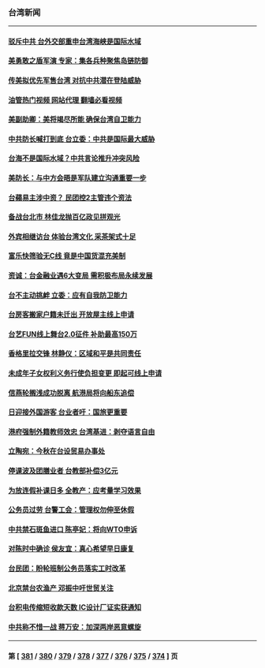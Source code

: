 ### 台湾新闻
---
#### [驳斥中共 台外交部重申台湾海峡是国际水域](../../pages/ncid1349361/n13759192.md?06141645) 
#### [美勇敢之盾军演 专家：集各兵种聚焦岛链防御](../../pages/ncid1349361/n13759109.md?06141645) 
#### [传美拟优先军售台湾 对抗中共潜在登陆威胁](../../pages/ncid1349361/n13758962.md?06141645) 
#### [油管热门视频 网站代理 翻墙必看视频](http://209.222.30.114:81/youtube.html?06141645)
#### [美副助卿：美将竭尽所能 确保台湾自卫能力](../../pages/ncid1349361/n13758756.md?06141645) 
#### [中共防长喊打到底 台立委：中共是国际最大威胁](../../pages/ncid1349361/n13758711.md?06141645) 
#### [台海不是国际水域？中共言论推升冲突风险](../../pages/ncid1349361/n13758829.md?06141645) 
#### [美防长：与中方会晤是军队建立沟通重要一步](../../pages/ncid1349361/n13758740.md?06141645) 
#### [台蘋易主涉中资？ 民团控2主管违个资法](../../pages/ncid1349361/n13758784.md?06141645) 
#### [备战台北市 林佳龙抛百亿政见拼观光](../../pages/ncid1349361/n13758782.md?06141645) 
#### [外宾相继访台 体验台湾文化 采茶架式十足](../../pages/ncid1349361/n13758781.md?06141645) 
#### [富乐快筛验无C线 竟是中国货混充美制](../../pages/ncid1349361/n13758760.md?06141645) 
#### [资诚：台金融业遇6大变局 需积极布局永续发展](../../pages/ncid1349361/n13758788.md?06141645) 
#### [台不主动挑衅 立委：应有自我防卫能力](../../pages/ncid1349361/n13758786.md?06141645) 
#### [台房客搬家户籍未迁出 开放屋主线上申请](../../pages/ncid1349361/n13758791.md?06141645) 
#### [台艺FUN线上舞台2.0征件 补助最高150万](../../pages/ncid1349361/n13758774.md?06141645) 
#### [香格里拉交锋 林静仪：区域和平是共同责任](../../pages/ncid1349361/n13758710.md?06141645) 
#### [未成年子女权利义务行使负担变更 即起可线上申请](../../pages/ncid1349361/n13758776.md?06141645) 
#### [信燕轮搁浅成功脱离 航港局将向船东追偿](../../pages/ncid1349361/n13758778.md?06141645) 
#### [日迎接外国游客 台业者吁：国旅更重要](../../pages/ncid1349361/n13758768.md?06141645) 
#### [港府强制外籍教师效忠 台湾基进：剥夺语言自由](../../pages/ncid1349361/n13758777.md?06141645) 
#### [立陶宛：今秋在台设贸易办事处](../../pages/ncid1349361/n13758745.md?06141645) 
#### [停课波及团膳业者 台教部补偿3亿元](../../pages/ncid1349361/n13758767.md?06141645) 
#### [为放连假补课日多 全教产：应考量学习效果](../../pages/ncid1349361/n13758766.md?06141645) 
#### [公务员过劳 台警工会：管理权勿伸至休假](../../pages/ncid1349361/n13758738.md?06141645) 
#### [中共禁石斑鱼进口 陈亭妃：将向WTO申诉](../../pages/ncid1349361/n13758753.md?06141645) 
#### [对陈时中确诊 侯友宜：真心希望早日康复](../../pages/ncid1349361/n13758666.md?06141645) 
#### [台民团：盼轮班制公务员落实工时改革](../../pages/ncid1349361/n13758665.md?06141645) 
#### [北京禁台农渔产 邓振中吁世贸关注](../../pages/ncid1349361/n13758749.md?06141645) 
#### [台积电传缩短收款天数 IC设计厂证实获通知](../../pages/ncid1349361/n13758743.md?06141645) 
#### [中共称不惜一战 蒋万安：加深两岸恶意螺旋](../../pages/ncid1349361/n13758706.md?06141645) 

---
#### 第 [ [381](./381.md?06141645) / [380](./380.md?06141645) / [379](./379.md?06141645) / [378](./378.md?06141645) / [377](./377.md?06141645) / [376](./376.md?06141645) / [375](./375.md?06141645) / [374](./374.md?06141645) ] 页
